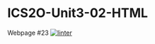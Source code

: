 # ICS2O-Unit3-02-HTML
Webpage #23
[![linter](https://github.com/andyreya/ICS2O-Unit3-02-HTML/workflows/linter/badge.svg)](https://github.com/marketplace/actions/super-linter)

